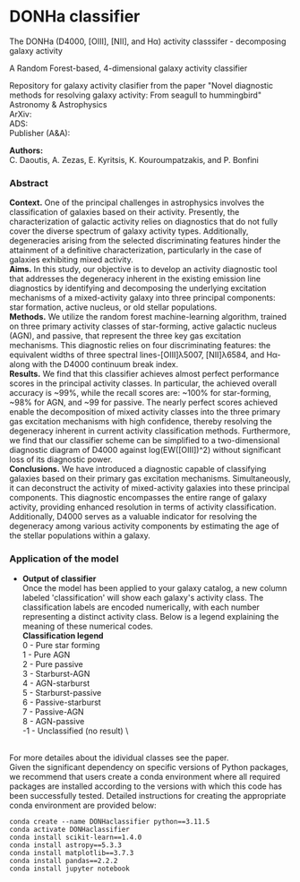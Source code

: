 # DONHa classifier

The DONHa (D4000, [OIII], [NII], and Hα) activity classsifer - decomposing galaxy activity

A Random Forest-based, 4-dimensional galaxy activity classifier 

Repository for galaxy activity clasifier from the paper "Novel diagnostic methods for resolving galaxy activity: From
seagull to hummingbird"\
Astronomy & Astrophysics\
ArXiv: \
ADS:  \
Publisher (A&A): 

**Authors:**\
C. Daoutis, A. Zezas, E. Kyritsis, K. Kouroumpatzakis, and P. Bonfini

### Abstract 
**Context.**  One of the principal challenges in astrophysics involves the classification of galaxies based on their activity. Presently, the characterization of galactic activity relies on diagnostics that do not fully cover the diverse spectrum of galaxy activity types. Additionally, degeneracies arising from the selected discriminating features hinder the attainment of a definitive characterization, particularly in the case of galaxies exhibiting mixed activity.\
**Aims.**  In this study, our objective is to develop an activity diagnostic tool that addresses the degeneracy inherent in the existing emission line diagnostics by identifying and decomposing the underlying excitation mechanisms of a mixed-activity galaxy into three principal components: star formation, active nucleus, or old stellar populations.\
**Methods.** We utilize the random forest machine-learning algorithm, trained on three primary activity classes of star-forming, active galactic nucleus (AGN), and passive, that represent the three key gas excitation mechanisms. This diagnostic relies on four discriminating features: the equivalent widths of three spectral lines-[OIII]λ5007, [NII]λ6584, and Hα-along with the D4000 continuum break index. \
**Results.**  We find that this classifier achieves almost perfect performance scores in the principal activity classes. In particular, the achieved overall accuracy is ~99%, while the recall scores are: ~100% for star-forming, ~98% for AGN, and ~99 for passive. The nearly perfect scores achieved enable the decomposition of mixed activity classes into the three primary gas excitation mechanisms with high confidence, thereby resolving the degeneracy inherent in current activity classification methods. Furthermore, we find that our classifier scheme can be simplified to a two-dimensional diagnostic diagram of D4000 against log(EW([OIII])^2) without significant loss of its diagnostic power.\
**Conclusions.** We have introduced a diagnostic capable of classifying galaxies based on their primary gas excitation mechanisms. Simultaneously, it can deconstruct the activity of mixed-activity galaxies into these principal components. This diagnostic encompasses the entire range of galaxy activity, providing enhanced resolution in terms of activity classification. Additionally, D4000 serves as a valuable indicator for resolving the degeneracy among various activity components by estimating the age of the stellar populations within a galaxy.

### Application of the model

- **Output of classifier**\
Once the model has been applied to your galaxy catalog, a new column labeled 'classification' will show each galaxy's activity class. The classification labels are encoded numerically, with each number representing a distinct activity class. Below is a legend explaining the meaning of these numerical codes. \
**Classification legend** \
0 - Pure star forming \
1 - Pure AGN \
2 - Pure passive \
3 - Starburst-AGN \
4 - AGN-starburst \
5 - Starburst-passive \
6 - Passive-starburst \
7 - Passive-AGN \
8 - AGN-passive \
-1 - Unclassified (no result) \
<br>
For more detailes about the idividual classes see the paper.
<br>
Given the significant dependency on specific versions of Python packages, we recommend that users create a conda environment where all required packages are installed according to the versions with which this code has been successfully tested. Detailed instructions for creating the appropriate conda environment are provided below:

```
conda create --name DONHaclassifier python==3.11.5
conda activate DONHaclassifier
conda install scikit-learn==1.4.0
conda install astropy==5.3.3
conda install matplotlib==3.7.3
conda install pandas==2.2.2
conda install jupyter notebook
```
